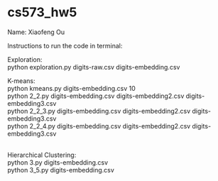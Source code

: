 # cs573_hw5


Name: Xiaofeng Ou <br />



Instructions to run the code in terminal:<br />

Exploration:<br /> 
            python exploration.py digits-raw.csv digits-embedding.csv 
            <br />


K-means: <br /> python kmeans.py digits-embedding.csv 10 
<br /> python 2_2.py digits-embedding.csv digits-embedding2.csv digits-embedding3.csv 
 <br />
         python 2_2_3.py digits-embedding.csv digits-embedding2.csv digits-embedding3.csv 
 <br />
           python 2_2_4.py digits-embedding.csv digits-embedding2.csv digits-embedding3.csv 
 <br /><br />
           
      
Hierarchical Clustering: <br />
            python 3.py digits-embedding.csv
<br />
            python 3_5.py digits-embedding.csv
<br />
